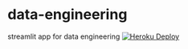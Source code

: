 # data-engineering
streamlit app for data engineering
[![Heroku Deploy](https://www.herokucdn.com/deploy/button.svg)](https://heroku.com/deploy?template=https://github.com/SPTKL/data-engineering.git)



